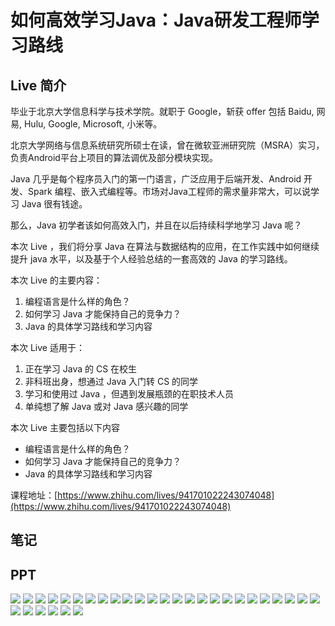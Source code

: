 # 如何高效学习Java：Java研发工程师学习路线 #
## Live 简介 ##
毕业于北京大学信息科学与技术学院。就职于 Google，斩获 offer 包括 Baidu, 网易, Hulu, Google, Microsoft, 小米等。

北京大学网络与信息系统研究所硕士在读，曾在微软亚洲研究院（MSRA）实习，负责Android平台上项目的算法调优及部分模块实现。

Java 几乎是每个程序员入门的第一门语言，广泛应用于后端开发、Android 开发、Spark 编程、嵌入式编程等。市场对Java工程师的需求量非常大，可以说学习 Java 很有钱途。


那么，Java 初学者该如何高效入门，并且在以后持续科学地学习 Java 呢？

本次 Live ，我们将分享 Java 在算法与数据结构的应用，在工作实践中如何继续提升 java 水平，以及基于个人经验总结的一套高效的 Java 的学习路线。

本次 Live 的主要内容：

1. 编程语言是什么样的角色？
1. 如何学习 Java 才能保持自己的竞争力？
1. Java 的具体学习路线和学习内容

本次 Live 适用于：

1. 正在学习 Java 的 CS 在校生
1. 非科班出身，想通过 Java 入门转 CS 的同学
1. 学习和使用过 Java ，但遇到发展瓶颈的在职技术人员
1. 单纯想了解 Java 或对 Java 感兴趣的同学

本次 Live 主要包括以下内容

- 编程语言是什么样的角色？
- 如何学习 Java 才能保持自己的竞争力？
- Java 的具体学习路线和学习内容

课程地址：[https://www.zhihu.com/lives/941701022243074048](https://www.zhihu.com/lives/941701022243074048)

## 笔记

## PPT
<img src="https://pic2.zhimg.com/v2-ec3a9ff263f2da5b105139b426cfaf13_r.jpg" />
<img src="https://pic3.zhimg.com/v2-fa95ced0f300fc67a9263d7b715def66_r.jpg" />
<img src="https://pic4.zhimg.com/v2-3c14bcaf5f79379ca3539ebdbf943f91_r.jpg" />
<img src="https://pic4.zhimg.com/v2-5647f22580533d9ceec34e0c2fa30aff_r.jpg" />
<img src="https://pic3.zhimg.com/v2-fe81c28ff4bd4fbbec897be547f4aca0_r.jpg" />
<img src="https://pic4.zhimg.com/v2-ca2a76cd4bbd99285b38b1a8c50e529f_r.jpg" />
<img src="https://pic4.zhimg.com/v2-b8bf716ec5fa2a19f783b9aea9d16f09_r.jpg" />
<img src="https://pic2.zhimg.com/v2-c87af022c6865ae4947081ad173206de_r.jpg" />
<img src="https://pic3.zhimg.com/v2-c5a08b3ceaae1229cfa14b61e54f8a7f_r.jpg" />
<img src="https://pic3.zhimg.com/v2-4fe3550db0ec8231403f2d590d5d86b9_r.jpg" />
<img src="https://pic1.zhimg.com/v2-e026faafb52a487eb705a35f082929c3_r.jpg" />
<img src="https://pic2.zhimg.com/v2-1ec1c82b58e93b05f6c854122d5a47d6_r.jpg" />
<img src="https://pic1.zhimg.com/v2-b801e409072bd1e5a3a92a3a95ab523d_r.jpg" />
<img src="https://pic4.zhimg.com/v2-fb30bfac44fbc704917baf4f60a5d9e7_r.jpg" />
<img src="https://pic4.zhimg.com/v2-1aa18c6463134f6a20cb1630d91271ba_r.jpg" />
<img src="https://pic1.zhimg.com/v2-fe258ac57516e4a237b92a8e3f111438_r.jpg" />
<img src="https://pic2.zhimg.com/v2-ff950e1813e3751cec43f5d106e76a90_r.jpg" />
<img src="https://pic4.zhimg.com/v2-cac703b81047fa19a015b9e837416aa8_r.jpg" />
<img src="https://pic4.zhimg.com/v2-700001b5e49fd5591f456631b1f392ff_r.jpg" />
<img src="https://pic3.zhimg.com/v2-f2c80bd4898e5b61a2688aa066095e73_r.jpg" />
<img src="https://pic1.zhimg.com/v2-48f24266ff47d051bf15c170f06fd7ab_r.jpg" />
<img src="https://pic4.zhimg.com/v2-75ebaa6fb956bb940a6dc51f24fdba77_r.jpg" />
<img src="https://pic1.zhimg.com/v2-03d990e408b3e3e6ef43f13eea1acfaa_r.jpg" />
<img src="https://pic4.zhimg.com/v2-f0d8324f73f26b9b2d101d2f05dd874f_r.jpg" />
<img src="https://pic4.zhimg.com/v2-f0d8324f73f26b9b2d101d2f05dd874f_r.jpg" />
<img src="https://pic1.zhimg.com/v2-2180220968829cd78921cf9a84899fb5_r.jpg" />
<img src="https://pic3.zhimg.com/v2-409c4559e75958312a724abff0631369_r.jpg" />
<img src="https://pic2.zhimg.com/v2-84dacd9df7c826af9efdacf737b1937f_r.jpg" />
<img src="https://pic4.zhimg.com/v2-0c5952dd95748ce2227cf350fee13d03_r.jpg" />
<img src="https://pic1.zhimg.com/v2-978327d71e9d06fc0711d20721dce3b3_r.jpg" />
<img src="https://pic2.zhimg.com/v2-1302b021cf7c433ab2bc0fdea964a2b9_r.jpg" />
